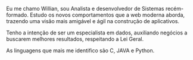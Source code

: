 Eu me chamo Willian, sou Analista e desenvolvedor de Sistemas recém-formado.
Estudo os novos comportamentos que a web moderna aborda, trazendo uma visão
mais amigável e ágil na construção de aplicativos.

Tenho a intenção de ser um especialista em dados, auxiliando negócios a buscarem
melhores resultados, respeitando a Lei Geral.

As linguagens que mais me identifico são C, JAVA e Python.
